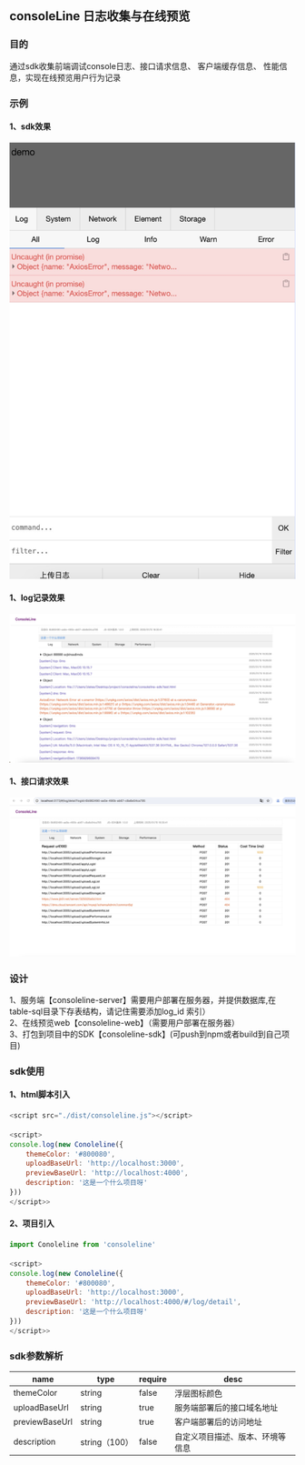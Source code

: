 ## consoleLine 日志收集与在线预览

### 目的
通过sdk收集前端调试console日志、接口请求信息、 客户端缓存信息、 性能信息，实现在线预览用户行为记录

### 示例
#### 1、sdk效果
![alt text](./assets/sdk.jpg)
#### 1、log记录效果
![alt text](./assets/log.jpg)
#### 1、接口请求效果
![alt text](./assets/request.jpg)

### 设计
1、服务端【consoleline-server】需要用户部署在服务器，并提供数据库,在table-sql目录下存表结构，请记住需要添加log_id 索引）<br/>
2、在线预览web【consoleline-web】（需要用户部署在服务器）<br/>
3、打包到项目中的SDK【consoleline-sdk】(可push到npm或者build到自己项目) <br/>

### sdk使用
#### 1、html脚本引入
```js
<script src="./dist/consoleline.js"></script>

<script>
console.log(new Conoleline({
    themeColor: '#800080',
    uploadBaseUrl: 'http://localhost:3000',
    previewBaseUrl: 'http://localhost:4000',
    description: '这是一个什么项目呀'
}))
</script>>
```

#### 2、项目引入
```js
import Conoleline from 'consoleline' 

<script>
console.log(new Conoleline({
    themeColor: '#800080',
    uploadBaseUrl: 'http://localhost:3000',
    previewBaseUrl: 'http://localhost:4000/#/log/detail',
    description: '这是一个什么项目呀'
}))
</script>>
```

### sdk参数解析
| name | type | require | desc |
| -- | ---- | --- | ------ |
| themeColor | string | false | 浮层图标颜色 |
|  uploadBaseUrl | string | true | 服务端部署后的接口域名地址 |
| previewBaseUrl | string | true | 客户端部署后的访问地址 |
| description | string（100） | false | 自定义项目描述、版本、环境等信息 |
